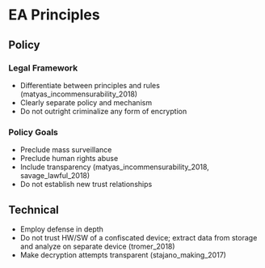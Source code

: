 # EA Principles

## Policy

### Legal Framework

- Differentiate between principles and rules (matyas_incommensurability_2018)
- Clearly separate policy and mechanism
- Do not outright criminalize any form of encryption

### Policy Goals

- Preclude mass surveillance
- Preclude human rights abuse
- Include transparency (matyas_incommensurability_2018, savage_lawful_2018)
- Do not establish new trust relationships

## Technical

- Employ defense in depth
- Do not trust HW/SW of a confiscated device; extract data from storage and analyze on separate device (tromer_2018)
- Make decryption attempts transparent (stajano_making_2017)
